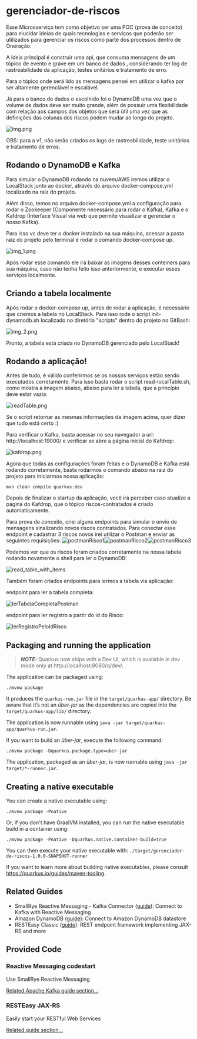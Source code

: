 # gerenciador-de-riscos

Esse Microsserviço tem como objetivo ser uma POC (prova de conceito) para elucidar ideias de quais tecnologias e serviços que poderão ser utilizados para gerenciar os riscos como parte dos processos dentro de Oneração.

A ideia principal é construir uma api, que consuma mensagens de um tópico de evento e grave em um banco de dados , considerando ter log de rastreabilidade da aplicação, testes unitários e tratamento de erro.

Para o tópico onde será lido as mensagens pensei em utilizar o kafka por ser altamente gerenciável e escalável.

Já para o banco de dados o escolhido foi o DynamoDB uma vez que o volume de dados deve ser muito grande, além de possuir uma flexibilidade com relação aos campos dos objetos que será útil uma vez que as definições das colunas dos riscos podem mudar ao longo do projeto.

![img.png](images/img.png)

OBS: para a v1, não serão criados os logs de rastreabilidade, teste unitários e tratamento de erros.


## Rodando o DynamoDB e Kafka

Para simular o DynamoDB rodando na nuvem/AWS iremos utilizar o LocalStack junto ao docker, através do arquivo docker-compose.yml  localizado na raiz do projeto.

Além disso, temos no arquivo docker-compose.yml a configuração para rodar o Zookeeper (Componente necessário para rodar o Kafka), Kafka e o Kafdrop (Interface Visual via web que permite visualizar e gerenciar o nosso Kafka).

Para isso vc deve ter o docker instalado na sua máquina, acessar a pasta raiz do projeto pelo terminal e rodar o comando docker-compose up.

![img_1.png](images/img_1.png)

Após rodar esse comando ele irá baixar as imagens desses conteiners para sua máquina, caso não tenha feito isso anteriormente, e executar esses serviços localmente.

## Criando a tabela localmente

Após rodar o docker-compose up, antes de rodar a aplicação, é necessário que criemos a tabela no LocalStack. Para isso rode o script init-dynamodb.sh localizado no diretório "scripts" dentro do projeto  no GitBash:

![img_2.png](images/img_2.png)

Pronto, a tabela está criada no DynamoDB gerenciado pelo LocalStack!


## Rodando a aplicação!

Antes de tudo, é válido conferirmos se os nossos serviços estão sendo executados corretamente.
Para isso basta rodar o script read-localTable.sh, como mostra a imagem abaixo, abaixo para ler a tabela, que a princípio deve estar vazia:

![readTable.png](images/read_table.png)

Se o script retornar as mesmas informações da imagem acima, quer dizer que tudo está certo :)

Para verificar o Kafka, basta acessar no seu navegador a url: http://localhost:19000/ e verificar se abre a página inicial do Kafdrop:

![kafdrop.png](images/kafdrop.png)

Agora que todas as configurações foram feitas e o DynamoDB e Kafka está rodando corretamente, basta rodarmos o comando abaixo na raiz do projeto para iniciarmos nossa aplicação: 

```shell script
mvn clean compile quarkus:dev
```

Depois de finalizar o startup da aplicação, você irá perceber caso atualize a página do Kafdrop, que o tópico riscos-contratados é criado automaticamente.

Para prova de conceito, criei alguns endpoints para simular o envio de mensagens sinalizando novos riscos contratados. Para conectar esse endpoint e cadastrar 3 riscos novos irei utilizar o Postman e enviar as seguintes requisições:
![postmanRisco1](images/postmanRisco1.png)![postmanRisco2](images/postmanRisco2.png)![postmanRisco3](images/postmanRisco3.png)

Podemos ver que os riscos foram criados corretamente na nossa tabela rodando novamente o shell para ler o DynamoDB:

![read_table_with_items](images/read_table_with_items.png)

Também foram criados endpoints para lermos a tabela via aplicação:

endpoint para ler a tabela completa:

![lerTabelaCompletaPostman](images/lerTabelaCompletaPostman.png)

endpoint para ler registro a partir do id do Risco:

![lerRegistroPeloIdRisco](images/lerRegistroPeloIdRisco.png)

## Packaging and running the application

> **_NOTE:_**  Quarkus now ships with a Dev UI, which is available in dev mode only at http://localhost:8080/q/dev/.

The application can be packaged using:
```shell script
./mvnw package
```
It produces the `quarkus-run.jar` file in the `target/quarkus-app/` directory.
Be aware that it’s not an _über-jar_ as the dependencies are copied into the `target/quarkus-app/lib/` directory.

The application is now runnable using `java -jar target/quarkus-app/quarkus-run.jar`.

If you want to build an _über-jar_, execute the following command:
```shell script
./mvnw package -Dquarkus.package.type=uber-jar
```

The application, packaged as an _über-jar_, is now runnable using `java -jar target/*-runner.jar`.

## Creating a native executable

You can create a native executable using: 
```shell script
./mvnw package -Pnative
```

Or, if you don't have GraalVM installed, you can run the native executable build in a container using: 
```shell script
./mvnw package -Pnative -Dquarkus.native.container-build=true
```

You can then execute your native executable with: `./target/gerenciador-de-riscos-1.0.0-SNAPSHOT-runner`

If you want to learn more about building native executables, please consult https://quarkus.io/guides/maven-tooling.

## Related Guides

- SmallRye Reactive Messaging - Kafka Connector ([guide](https://quarkus.io/guides/kafka-reactive-getting-started)): Connect to Kafka with Reactive Messaging
- Amazon DynamoDB ([guide](https://quarkiverse.github.io/quarkiverse-docs/quarkus-amazon-services/dev/amazon-dynamodb.html)): Connect to Amazon DynamoDB datastore
- RESTEasy Classic ([guide](https://quarkus.io/guides/resteasy)): REST endpoint framework implementing JAX-RS and more

## Provided Code

### Reactive Messaging codestart

Use SmallRye Reactive Messaging

[Related Apache Kafka guide section...](https://quarkus.io/guides/kafka-reactive-getting-started)


### RESTEasy JAX-RS

Easily start your RESTful Web Services

[Related guide section...](https://quarkus.io/guides/getting-started#the-jax-rs-resources)
